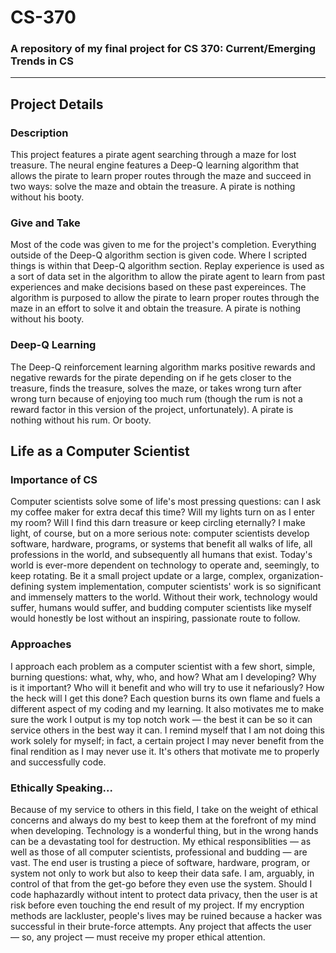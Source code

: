 # CS-370
### A repository of my final project for CS 370: Current/Emerging Trends in CS
--------------------------------------------------------------------------
## Project Details
### Description
This project features a pirate agent searching through a maze for lost treasure. The neural engine features a Deep-Q learning algorithm that allows the pirate to learn proper routes through the maze and succeed in two ways: solve the maze and obtain the treasure. A pirate is nothing without his booty.
### Give and Take
Most of the code was given to me for the project's completion. Everything outside of the Deep-Q algorithm section is given code. Where I scripted things is within that Deep-Q algorithm section. Replay experience is used as a sort of data set in the algorithm to allow the pirate agent to learn from past experiences and make decisions based on these past expereinces. The algorithm is purposed to allow the pirate to learn proper routes through the maze in an effort to solve it and obtain the treasure. A pirate is nothing without his booty.
### Deep-Q Learning
The Deep-Q reinforcement learning algorithm marks positive rewards and negative rewards for the pirate depending on if he gets closer to the treasure, finds the treasure, solves the maze, or takes wrong turn after wrong turn because of enjoying too much rum (though the rum is not a reward factor in this version of the project, unfortunately). A pirate is nothing without his rum. Or booty.
## Life as a Computer Scientist
### Importance of CS
Computer scientists solve some of life's most pressing questions: can I ask my coffee maker for extra decaf this time? Will my lights turn on as I enter my room? Will I find this darn treasure or keep circling eternally? I make light, of course, but on a more serious note: computer scientists develop software, hardware, programs, or systems that benefit all walks of life, all professions in the world, and subsequently all humans that exist. Today's world is ever-more dependent on technology to operate and, seemingly, to keep rotating. Be it a small project update or a large, complex, organization-defining system implementation, computer scientists' work is so significant and immensely matters to the world. Without their work, technology would suffer, humans would suffer, and budding computer scientists like myself would honestly be lost without an inspiring, passionate route to follow.
### Approaches
I approach each problem as a computer scientist with a few short, simple, burning questions: what, why, who, and how? What am I developing? Why is it important? Who will it benefit and who will try to use it nefariously? How the heck will I get this done? Each question burns its own flame and fuels a different aspect of my coding and my learning. It also motivates me to make sure the work I output is my top notch work — the best it can be so it can service others in the best way it can. I remind myself that I am not doing this work solely for myself; in fact, a certain project I may never benefit from the final rendition as I may never use it. It's others that motivate me to properly and successfully code.
### Ethically Speaking...
Because of my service to others in this field, I take on the weight of ethical concerns and always do my best to keep them at the forefront of my mind when developing. Technology is a wonderful thing, but in the wrong hands can be a devastating tool for destruction. My ethical responsiblities — as well as those of all computer scientists, professional and budding — are vast. The end user is trusting a piece of software, hardware, program, or system not only to work but also to keep their data safe. I am, arguably, in control of that from the get-go before they even use the system. Should I code haphazardly without intent to protect data privacy, then the user is at risk before even touching the end result of my project. If my encryption methods are lackluster, people's lives may be ruined because a hacker was successful in their brute-force attempts. Any project that affects the user — so, any project — must receive my proper ethical attention.

